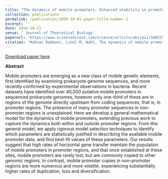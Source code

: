 ```yaml
---
title: "The dynamics of mobile promoters: Enhanced stability in promoter regions."
collection: publications
permalink: /publication/2009-10-01-paper-title-number-1
excerpt: ''
date: 2016-10-21
venue: ' Journal of Theoretical Biology'
paperurl: 'https://www.sciencedirect.com/science/article/abs/pii/S0022519316302132'
citation: 'Mahnaz Rabbani, Lindi M. Wahl, The dynamics of mobile promoters: Enhanced stability in promoter regions, Journal of Theoretical Biology, Volume 407, 2016 Pages 401-408, ISSN 0022-5193.'
---
```


[Download paper here](https://www.sciencedirect.com/science/article/abs/pii/S0022519316302132)


**Abstract**    

Mobile promoters are emerging as a new class of mobile genetic elements, first identified by examining prokaryote genome sequences, and more recently confirmed by experimental observations in bacteria. Recent datasets have identified over 40,000 putative mobile promoters in sequenced prokaryote genomes, however only one-third of these are in regions of the genome directly upstream from coding sequences, that is, in promoter regions. The presence of many promoter sequences in non-promoter regions is unexplained. Here we develop a general mathematical model for the dynamics of mobile promoters, extending previous work to capture the dynamics both within and outside promoter regions. From this general model, we apply rigorous model selection techniques to identify which parameters are statistically justified in describing the available mobile promoter data, and find best-fit values of these parameters. Our results suggest that high rates of horizontal gene transfer maintain the population of mobile promoters in promoter regions, and that once established at these sites, mobile promoters are rarely lost, but are commonly copied to other genomic regions. In contrast, mobile promoter copies in non-promoter regions are more numerous and more volatile, experiencing substantially higher rates of duplication, loss and diversification.
